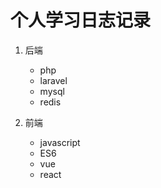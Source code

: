 # 个人学习日志记录 #

 1. 后端
	- php
	- laravel
	- mysql
	- redis
 
 2. 前端
 	- javascript
 	- ES6
 	- vue
 	- react
 